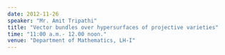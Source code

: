 ```yaml
---
date: 2012-11-26
speaker: "Mr. Amit Tripathi"
title: "Vector bundles over hypersurfaces of projective varieties"
time: "11:00 a.m.- 12.00 noon."
venue: "Department of Mathematics, LH-I"
---
```


